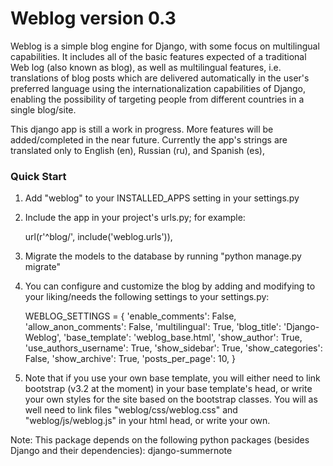 
# Weblog version 0.3 #

Weblog is a simple blog engine for Django, with some focus on multilingual capabilities. It includes all of the basic features expected of a traditional Web log (also known as blog), as well as multilingual features, i.e. translations of blog posts which are delivered automatically in the user's preferred language using the internationalization capabilities of Django, enabling the possibility of targeting people from different countries in a single blog/site.

This django app is still a work in progress. More features will be added/completed in the near future. Currently the app's strings are translated only to English (en), Russian (ru), and Spanish (es),

### Quick Start ###

1. Add "weblog" to your INSTALLED_APPS setting in your settings.py

2. Include the app in your project's urls.py; for example:

    url(r'^blog/', include('weblog.urls')),

3. Migrate the models to the database by running "python manage.py migrate"

4. You can configure and customize the blog by adding and modifying to your liking/needs the following settings to your settings.py:

    WEBLOG_SETTINGS = {
        'enable_comments': False,
        'allow_anon_comments': False,
        'multilingual': True,
        'blog_title': 'Django-Weblog',
        'base_template': 'weblog_base.html',
        'show_author': True,
        'use_authors_username': True,
        'show_sidebar': True,
        'show_categories': False,
        'show_archive': True,
        'posts_per_page': 10,
    }

5. Note that if you use your own base template, you will either need to link bootstrap (v3.2 at the moment) in your base template's head, or write your own styles for the site based on the bootstrap classes. You will as well need to link files "weblog/css/weblog.css" and "weblog/js/weblog.js" in your html head, or write your own.

Note: This package depends on the following python packages (besides Django and their dependencies): django-summernote

